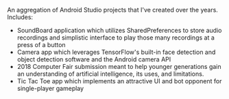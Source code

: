 An aggregation of Android Studio projects that I've created over the years. 
Includes:

* SoundBoard application which utilizes SharedPreferences to store audio recordings and simplistic interface to play those many recordings at a press of a button
* Camera app which leverages TensorFlow's built-in face detection and object detection software and the Android camera API
* 2018 Computer Fair submission meant to help younger generations gain an understanding of artificial intelligence, its uses, and limitations.
* Tic Tac Toe app which implements an attractive UI and bot opponent for single-player gameplay
